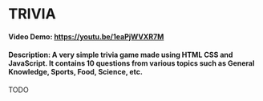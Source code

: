 # TRIVIA
#### Video Demo:  https://youtu.be/1eaPjWVXR7M
#### Description: A very simple trivia game made using HTML CSS and JavaScript. It contains 10 questions from various topics such as General Knowledge, Sports, Food, Science, etc.
TODO
